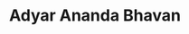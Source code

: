 ---
title: "Adyar Ananda Bhavan"
url: /chennai/adyar-ananda-bhavan-p-a-n-rajarathinam-road/
shop: Süßwaren
---
